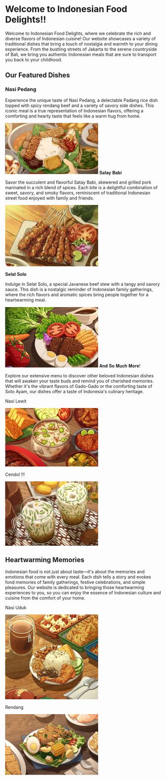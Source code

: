 # Welcome to Indonesian Food Delights!!

Welcome to Indonesian Food Delights, where we celebrate the rich and diverse flavors of Indonesian cuisine! Our website showcases a variety of traditional dishes that bring a touch of nostalgia and warmth to your dining experience. From the bustling streets of Jakarta to the serene countryside of Bali, we bring you authentic Indonesian meals that are sure to transport you back to your childhood.

## Our Featured Dishes

### Nasi Pedang
Experience the unique taste of Nasi Pedang, a delectable Padang rice dish topped with spicy rendang beef and a variety of savory side dishes. This iconic meal is a true representation of Indonesian flavors, offering a comforting and hearty taste that feels like a warm hug from home.

<img src="assets/nasiPedang.png" width="300" />
    𝐒𝐚𝐭𝐚𝐲 𝐁𝐚𝐛𝐢

Savor the succulent and flavorful Satay Babi, skewered and grilled pork marinated in a rich blend of spices. Each bite is a delightful combination of sweet, savory, and smoky flavors, reminiscent of traditional Indonesian street food enjoyed with family and friends.

<img src="assets/sataybabi.png" width="300" />

   𝐒𝐞𝐥𝐚𝐭 𝐒𝐨𝐥𝐨
   
Indulge in Selat Solo, a special Javanese beef stew with a tangy and savory sauce. This dish is a nostalgic reminder of Indonesian family gatherings, where the rich flavors and aromatic spices bring people together for a heartwarming meal.


<img src="assets/selatSolo.png" width="300" />
𝐀𝐧𝐝 𝐒𝐨 𝐌𝐮𝐜𝐡 𝐌𝐨𝐫𝐞!

Explore our extensive menu to discover other beloved Indonesian dishes that will awaken your taste buds and remind you of cherished memories. Whether it's the vibrant flavors of Gado-Gado or the comforting taste of Soto Ayam, our dishes offer a taste of Indonesia's culinary heritage.


Nasi Lewit


<img src="assets/nasiLewit.png" width="300" />

Cendol !!! 
 
<img src="assets/cendol.png" width="300" />


## Heartwarming Memories

Indonesian food is not just about taste—it's about the memories and emotions that come with every meal. Each dish tells a story and evokes fond memories of family gatherings, festive celebrations, and simple pleasures. Our website is dedicated to bringing those heartwarming experiences to you, so you can enjoy the essence of Indonesian culture and cuisine from the comfort of your home.

Nasi Uduk

<img src="assets/nasiuduk.png" width="300" />


Rendang

<img src="assets/rendang.png" width="300" />
